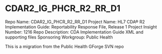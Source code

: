 # CDAR2_IG_PHCR_R2_RR_D1

Repo Name: CDAR2_IG_PHCR_R2_RR_D1
Project Name: HL7 CDA® R2 Implementation Guide: Reportability Response File, Release 1
Project Insight Number: 1216
Repo Description: CDA Implementation Guide XML and supporting files
Sponsoring Workgroup: Public Health

This is a migration from the Public Health GForge SVN repo
